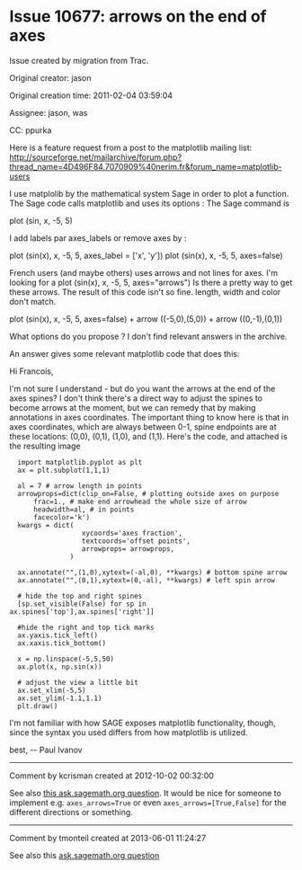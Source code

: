 # Issue 10677: arrows on the end of axes

Issue created by migration from Trac.

Original creator: jason

Original creation time: 2011-02-04 03:59:04

Assignee: jason, was

CC:  ppurka

Here is a feature request from a post to the matplotlib mailing list: http://sourceforge.net/mailarchive/forum.php?thread_name=4D496F84.7070909%40nerim.fr&forum_name=matplotlib-users

I use matplolib by the mathematical system Sage in order to plot a function.
The Sage code calls matplotlib and uses its options : The Sage command is

plot (sin, x, -5, 5)

I add labels par axes_labels or remove axes by :

plot (sin(x), x, -5, 5, axes_label = ['x', 'y'])
plot (sin(x), x, -5, 5, axes=false)

French users (and maybe others) uses arrows and not lines for axes.
I'm looking for a plot (sin(x), x, -5, 5, axes="arrows")
Is there a pretty way to get these arrows. The result of this code isn't 
so fine.
length, width and color don't match.

plot (sin(x), x, -5, 5, axes=false) + arrow ((-5,0),(5,0)) + arrow 
((0,-1),(0,1))

What options do you propose ?
I don't find relevant answers in the archive.



An answer gives some relevant matplotlib code that does this:

Hi Francois,

I'm not sure I understand - but do you want the arrows at the end
of the axes spines? I don't think there's a direct way to adjust
the spines to become arrows at the moment, but we can remedy that
by making annotations in axes coordinates.  The important thing
to know here is that in axes coordinates, which are always
between 0-1, spine endpoints are at these locations: (0,0),
(0,1), (1,0), and (1,1).  Here's the code, and attached is the
resulting image


```
  import matplotlib.pyplot as plt
  ax = plt.subplot(1,1,1)
  
  al = 7 # arrow length in points
  arrowprops=dict(clip_on=False, # plotting outside axes on purpose
      frac=1., # make end arrowhead the whole size of arrow
      headwidth=al, # in points
      facecolor='k')
  kwargs = dict(  
                  xycoords='axes fraction',
                  textcoords='offset points',
                  arrowprops= arrowprops,
               )
  
  ax.annotate("",(1,0),xytext=(-al,0), **kwargs) # bottom spine arrow
  ax.annotate("",(0,1),xytext=(0,-al), **kwargs) # left spin arrow
  
  # hide the top and right spines
  [sp.set_visible(False) for sp in ax.spines['top'],ax.spines['right']]
  
  #hide the right and top tick marks
  ax.yaxis.tick_left()
  ax.xaxis.tick_bottom()
  
  x = np.linspace(-5,5,50)
  ax.plot(x, np.sin(x))
  
  # adjust the view a little bit
  ax.set_xlim(-5,5)
  ax.set_ylim(-1.1,1.1)
  plt.draw()
```


I'm not familiar with how SAGE exposes matplotlib functionality,
though, since the syntax you used differs from how matplotlib is
utilized.

best,
-- Paul Ivanov



---

Comment by kcrisman created at 2012-10-02 00:32:00

See also [this ask.sagemath.org question](http://ask.sagemath.org/question/1823/).  It would be nice for someone to implement e.g. `axes_arrows=True` or even `axes_arrows=[True,False]` for the different directions or something.


---

Comment by tmonteil created at 2013-06-01 11:24:27

See also this [ask.sagemath.org question](http://ask.sagemath.org/question/2632/how-can-i-add-arrows-at-the-end-of-sage-plot-axis)
